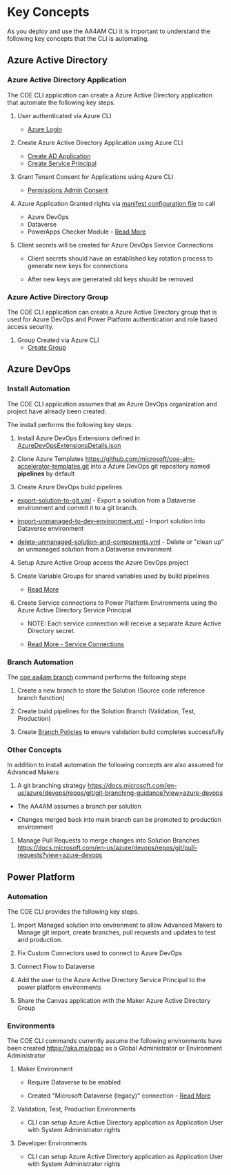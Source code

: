 # Key Concepts

As you deploy and use the AA4AM CLI it is important to understand the following key concepts that the CLI is automating.

## Azure Active Directory 

### Azure Active Directory Application

The COE CLI application can create a Azure Active Directory application that automate the following key steps.

1. User authenticated via Azure CLI
   - [Azure Login](https://docs.microsoft.com/en-us/cli/azure/reference-index?view=azure-cli-latest#az_login)

2. Create Azure Active Directory Application using Azure CLI
   - [Create AD Application](https://docs.microsoft.com/en-us/cli/azure/ad/app?view=azure-cli-latest#az_ad_app_create)
   - [Create Service Principal](https://docs.microsoft.com/en-us/cli/azure/ad/sp?view=azure-cli-latest#az_ad_sp_create)

3. Grant Tenant Consent for Applications using Azure CLI
   - [Permissions Admin Consent](https://docs.microsoft.com/en-us/cli/azure/ad/app/permission?view=azure-cli-latest#az_ad_app_permission_admin_consent)

4. Azure Application Granted rights via [manifest configuration file](../../config/manifest.json) to call
   - Azure DevOps
   - Dataverse
   - PowerApps Checker Module - [Read More](https://docs.microsoft.com/en-us/powershell/powerapps/get-started-powerapps-checker?view=pa-ps-latest)

5. Client secrets will be created for Azure DevOps Service Connections

   - Client secrets should have an established key rotation process to generate new keys for connections

   - After new keys are generated old keys should be removed

### Azure Active Directory Group

The COE CLI application can create a Azure Active Directory group that is used for Azure DevOps and Power Platform authentication and role based access security.

1. Group Created via Azure CLI
   - [Create Group](https://docs.microsoft.com/en-us/cli/azure/ad/group?view=azure-cli-latest#az_ad_group_create)

## Azure DevOps

### Install Automation

The COE CLI application assumes that an Azure DevOps organization and project have already been created. 

The install performs the following key steps:

1. Install Azure DevOps Extensions defined in [AzureDevOpsExtensionsDetails.json](../../config/AzureDevOpsExtensionsDetails.json)

2. Clone Azure Templates https://github.com/microsoft/coe-alm-accelerator-templates.git into a Azure DevOps git repository named **pipelines** by default

3. Create Azure DevOps build pipelines
  
- [export-solution-to-git.yml](https://github.com/microsoft/coe-alm-accelerator-templates/blob/main/Pipelines/export-solution-to-git.yml) - Export a solution from a Dataverse environment and commit it to a git branch.

- [import-unmanaged-to-dev-environment.yml](https://github.com/microsoft/coe-alm-accelerator-templates/blob/main/Pipelines/import-unmanaged-to-dev-environment.yml) - Import solution into Dataverse environment

- [delete-unmanaged-solution-and-components.yml](https://github.com/microsoft/coe-alm-accelerator-templates/blob/main/Pipelines/delete-unmanaged-solution-and-components.yml) - Delete or "clean up" an unmanaged solution from a Dataverse environment

4. Setup Azure Active Group access the Azure DevOps project

5. Create Variable Groups for shared variables used by build pipelines 

   - [Read More](https://docs.microsoft.com/en-us/azure/devops/pipelines/library/variable-groups?view=azure-devops&tabs=yaml)

6. Create Service connections to Power Platform Environments using the Azure Active Directory Service Principal

   - NOTE: Each service connection will receive a separate Azure Active Directory secret.

   - [Read More - Service Connections](https://docs.microsoft.com/en-us/azure/devops/pipelines/library/service-endpoints?view=azure-devops&tabs=yaml)

### Branch Automation

The [coe aa4am branch](./maker-setup.md#create-solution-branch) command performs the following steps

1. Create a new branch to store the Solution (Source code reference branch function)

1. Create build pipelines for the Solution Branch (Validation, Test, Production)

1. Create [Branch Policies](https://docs.microsoft.com/en-us/azure/devops/repos/git/branch-policies-overview?view=azure-devops) to ensure validation build completes successfully

### Other Concepts

In addition to install automation the following concepts are also assumed for Advanced Makers

1. A git branching strategy https://docs.microsoft.com/en-us/azure/devops/repos/git/git-branching-guidance?view=azure-devops

  - The AA4AM assumes a branch per solution

  - Changes merged back into main branch can be promoted to production environment

1. Manage Pull Requests to merge changes into Solution Branches https://docs.microsoft.com/en-us/azure/devops/repos/git/pull-requests?view=azure-devops

## Power Platform

### Automation

The COE CLI provides the following key steps.

1. Import Managed solution into environment to allow Advanced Makers to Manage git import, create branches, pull requests and updates to test and production.

2. Fix Custom Connectors used to connect to Azure DevOps

3. Connect Flow to Dataverse

4. Add the user to the Azure Active Directory Service Principal to the power platform environments

5. Share the Canvas application with the Maker Azure Active Directory Group

### Environments

The COE CLI commands currently assume the following environments have been created https://aka.ms/ppac as a Global Administrator or Environment Administrator

1. Maker Environment

   - Require Dataverse to be enabled

   - Created "Microsoft Dataverse (legacy)" connection - [Read More](./before-you-start.md#maker-environment-common-data-service)

2. Validation, Test, Production Environments

   - CLI can setup Azure Active Directory application as Application User with System Administrator rights

3. Developer Environments

   - CLI can setup Azure Active Directory application as Application User with System Administrator rights